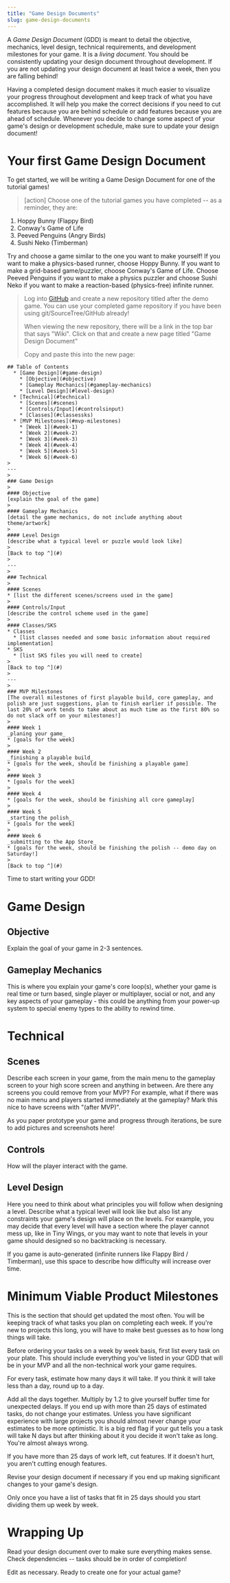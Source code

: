 ```yaml
---
title: "Game Design Documents"
slug: game-design-documents
---
```


A _Game Design Document_ (GDD) is meant to detail the objective, mechanics, level design, technical requirements, and development milestones for your game. It is a _living document_. You should be consistently updating your design document throughout development. If you are not updating your design document at least twice a week, then you are falling behind!

Having a completed design document makes it much easier to visualize your progress throughout development and keep track of what you have accomplished. It will help you make the correct decisions if you need to cut features because you are behind schedule or add features because you are ahead of schedule. Whenever you decide to change some aspect of your game's design or development schedule, make sure to update your design document!

# Your first Game Design Document

To get started, we will be writing a Game Design Document for one of the tutorial games!

> [action]
> Choose one of the tutorial games you have completed -- as a reminder, they are:
>
1. Hoppy Bunny (Flappy Bird)
1. Conway's Game of Life
1. Peeved Penguins (Angry Birds)
1. Sushi Neko (Timberman)
>
Try and choose a game similar to the one you want to make yourself! If you want to make a physics-based runner, choose Hoppy Bunny. If you want to make a grid-based game/puzzler, choose Conway's Game of Life. Choose Peeved Penguins if you want to make a physics puzzler and choose Sushi Neko if you want to make a reaction-based (physics-free) infinite runner.
>
> Log into [GitHub](http://github.com) and create a new repository titled after the demo game. You can use your completed game repository if you have been using git/SourceTree/GitHub already!
>
> When viewing the new repository, there will be a link in the top bar that says "Wiki". Click on that and create a new page titled "Game Design Document"
>
> Copy and paste this into the new page:
>
```
## Table of Contents
  * [Game Design](#game-design)
    * [Objective](#objective)
    * [Gameplay Mechanics](#gameplay-mechanics)
    * [Level Design](#level-design)
  * [Technical](#technical)
    * [Scenes](#scenes)
    * [Controls/Input](#controlsinput)
    * [Classes](#classessks)
  * [MVP Milestones](#mvp-milestones)
    * [Week 1](#week-1)
    * [Week 2](#week-2)
    * [Week 3](#week-3)
    * [Week 4](#week-4)
    * [Week 5](#week-5)
    * [Week 6](#week-6)
>
---
>
### Game Design
>
#### Objective
[explain the goal of the game]
>
#### Gameplay Mechanics
[detail the game mechanics, do not include anything about theme/artwork]
>
#### Level Design
[describe what a typical level or puzzle would look like]
>
[Back to top ^](#)
>
---
>
### Technical
>
#### Scenes
* [list the different scenes/screens used in the game]
>
#### Controls/Input
[describe the control scheme used in the game]
>
#### Classes/SKS
* Classes
  * [list classes needed and some basic information about required implementation]
* SKS
  * [list SKS files you will need to create]
>
[Back to top ^](#)
>
---
>
### MVP Milestones
[The overall milestones of first playable build, core gameplay, and polish are just suggestions, plan to finish earlier if possible. The last 20% of work tends to take about as much time as the first 80% so do not slack off on your milestones!]
>
#### Week 1
_planing your game_
* [goals for the week]
>
#### Week 2
_finishing a playable build_
* [goals for the week, should be finishing a playable game]
>
#### Week 3
* [goals for the week]
>
#### Week 4
* [goals for the week, should be finishing all core gameplay]
>
#### Week 5
_starting the polish_
* [goals for the week]
>
#### Week 6
_submitting to the App Store_
* [goals for the week, should be finishing the polish -- demo day on Saturday!]
>
[Back to top ^](#)
```

Time to start writing your GDD!

# Game Design

## Objective

Explain the goal of your game in 2-3 sentences.

## Gameplay Mechanics

This is where you explain your game's core loop(s), whether your game is real time or turn based, single player or multiplayer, social or not, and any key aspects of your gameplay - this could be anything from your power-up system to special enemy types to the ability to rewind time.

# Technical

## Scenes

Describe each screen in your game, from the main menu to the gameplay screen to your high score screen and anything in between. Are there any screens you could remove from your MVP? For example, what if there was no main menu and players started immediately at the gameplay? Mark this nice to have screens with "(after MVP)".

As you paper prototype your game and progress through iterations, be sure to add pictures and screenshots here!

## Controls

How will the player interact with the game.

## Level Design

Here you need to think about what principles you will follow when designing a level. Describe what a typical level will look like but also list any constraints your game's design will place on the levels. For example, you may decide that every level will have a section where the player cannot mess up, like in Tiny Wings, or you may want to note that levels in your game should designed so no backtracking is necessary.

If you game is auto-generated (infinite runners like Flappy Bird / Timberman), use this space to describe how difficulty will increase over time.

# Minimum Viable Product Milestones

This is the section that should get updated the most often. You will be keeping track of what tasks you plan on completing each week. If you're new to projects this long, you will have to make best guesses as to how long things will take.

Before ordering your tasks on a week by week basis, first list every task on your plate. This should include everything you've listed in your GDD that will be in your MVP and all the non-technical work your game requires.

For every task, estimate how many days it will take. If you think it will take less than a day, round up to a day.

Add all the days together. Multiply by 1.2 to give yourself buffer time for unexpected delays. If you end up with more than 25 days of estimated tasks, do not change your estimates. Unless you have significant experience with large projects you should almost never change your estimates to be more optimistic. It is a big red flag if your gut tells you a task will take N days but after thinking about it you decide it won't take as long. You're almost always wrong.

If you have more than 25 days of work left, cut features. If it doesn't hurt, you aren't cutting enough features.

Revise your design document if necessary if you end up making significant changes to your game's design.

Only once you have a list of tasks that fit in 25 days should you start dividing them up week by week.

# Wrapping Up

Read your design document over to make sure everything makes sense. Check dependencies -- tasks should be in order of completion!

Edit as necessary. Ready to create one for your actual game?
